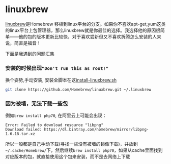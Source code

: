 # linuxbrew

[linuxbrew](https://github.com/Homebrew/linuxbrew)是Homebrew 移植到linux平台的分支。如果你不喜欢apt-get,yum这类的linux平台上包管理器，那么linuxbrew就是你最佳的选择。我选择他的原因很简单——他的包的版本更新比较快，对于喜欢尝新但又不喜欢折腾怎么安装的人来说，简直是福音！

下面是我遇到的问题汇集

### 安装的时候出现`"Don't run this as root!"`

换个姿势,手动安装, 安装全脚本在这[install-linuxbrew.sh](https://gist.github.com/Jayin/a5304b461f43195be736)
```bash
git clone https://github.com/Homebrew/linuxbrew.git ~/.linuxbrew
```

### 因为被墙，无法下载一些包
例如`brew install php70`, 在阿里云上可能会出现：
```
Error: Failed to download resource "libpng"
Download failed: https://dl.bintray.com/homebrew/mirror/libpng-1.6.18.tar.xz
```

所以一般都是自己手动下载(寻找一些没有被墙的镜像下载)，并放到`~/.cache/Homebrew/`下，然后继续`brew install php70`，如果从cache里面找到对应版本的包，就直接使用这个包来安装，而不是去网络上下载


